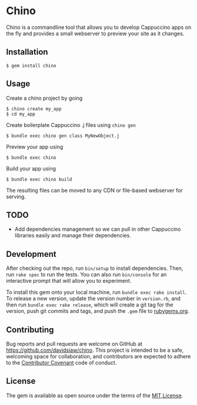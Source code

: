 # Chino

Chino is a commandline tool that allows you to develop Cappuccino apps on the fly and provides a small webserver to preview your site as it changes.

## Installation

    $ gem install chino

## Usage

Create a chino project by going

    $ chino create my_app
    $ cd my_app

Create boilerplate Cappuccino .j files using `chino gen`

    $ bundle exec chino gen class MyNewObject.j

Preview your app using

    $ bundle exec chino
    
Build your app using

    $ bundle exec chino build
    
The resulting files can be moved to any CDN or file-based webserver for serving.

## TODO

- Add dependencies management so we can pull in other Cappuccino libraries easily and manage their dependencies.

## Development

After checking out the repo, run `bin/setup` to install dependencies. Then, run `rake spec` to run the tests. You can also run `bin/console` for an interactive prompt that will allow you to experiment.

To install this gem onto your local machine, run `bundle exec rake install`. To release a new version, update the version number in `version.rb`, and then run `bundle exec rake release`, which will create a git tag for the version, push git commits and tags, and push the `.gem` file to [rubygems.org](https://rubygems.org).

## Contributing

Bug reports and pull requests are welcome on GitHub at https://github.com/davidsiaw/chino. This project is intended to be a safe, welcoming space for collaboration, and contributors are expected to adhere to the [Contributor Covenant](http://contributor-covenant.org) code of conduct.


## License

The gem is available as open source under the terms of the [MIT License](http://opensource.org/licenses/MIT).


